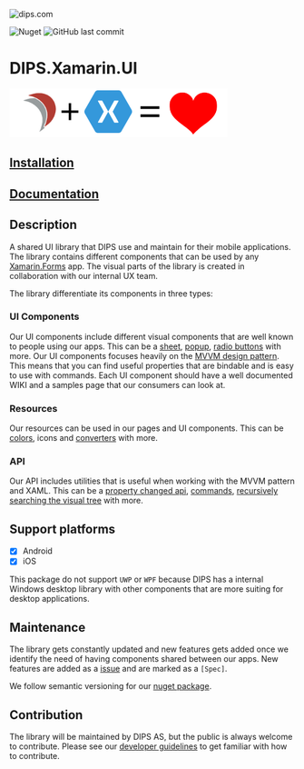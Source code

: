 ![dips.com](https://img.shields.io/badge/http%3A%2F%2Fdips.com-ENABLING%20EFFICIENT%20HEALTHCARE-red)


![Nuget](https://img.shields.io/nuget/v/dips.xamarin.ui?color=success&logoColor=white&logo=NuGet) ![GitHub last commit](https://img.shields.io/github/last-commit/Dipsas/DIPS.Xamarin.UI)

# DIPS.Xamarin.UI
![DIPS.Xamarin.UI_icon](https://raw.githubusercontent.com/DIPSAS/DIPS.Xamarin.UI/master/assets/DIPS_Xamarin_UI_128x128@slimmed.png)

## [Installation](https://github.com/DIPSAS/DIPS.Xamarin.UI/wiki/Getting-Started)

## [Documentation](https://github.com/DIPSAS/DIPS.Xamarin.UI/wiki)

## Description

A shared UI library that DIPS use and maintain for their mobile applications. The library contains different components that can be used by any [Xamarin.Forms](https://github.com/xamarin/Xamarin.Forms) app. The visual parts of the library is created in collaboration with our internal UX team.

The library differentiate its components in three types:

### UI Components

Our UI components include different visual components that are well known to people using our apps. This can be a [sheet](https://github.com/DIPSAS/DIPS.Xamarin.UI/wiki/Sheet), [popup](https://github.com/DIPSAS/DIPS.Xamarin.UI/wiki/Popup), [radio buttons](https://github.com/DIPSAS/DIPS.Xamarin.UI/wiki/RadioButton) with more. Our UI components focuses heavily on the [MVVM design pattern](https://en.wikipedia.org/wiki/Model%E2%80%93view%E2%80%93viewmodel). This means that you can find useful properties that are bindable and is easy to use with commands. Each UI component should have a well documented WIKI and a samples page that our consumers can look at.

### Resources

Our resources can be used in our pages and UI components. This can be [colors](https://github.com/DIPSAS/DIPS.Xamarin.UI/wiki/Colors), icons and [converters](https://github.com/DIPSAS/DIPS.Xamarin.UI/wiki/Converters) with more.

### API

Our API includes utilities that is useful when working with the MVVM pattern and XAML. This can be a [property changed api](https://github.com/DIPSAS/DIPS.Xamarin.UI/wiki/The-API#propertychangedextensions|), [commands](https://github.com/DIPSAS/DIPS.Xamarin.UI/wiki/The-API#asynccommand), [recursively searching the visual tree](https://github.com/DIPSAS/DIPS.Xamarin.UI/wiki/The-API#getparentoftype) with more.

## Support platforms

- [x] Android
- [x] iOS

This package do not support `UWP` or `WPF` because DIPS has a internal Windows desktop library with other components that are more suiting for desktop applications.

## Maintenance

The library gets constantly updated and new features gets added once we identify the need of having components shared between our apps. New features are added as a [issue](https://github.com/DIPSAS/DIPS.Xamarin.UI/issues) and are marked as a `[Spec]`.

We follow semantic versioning for our [nuget package](https://www.nuget.org/packages/DIPS.Xamarin.UI/).

## Contribution

The library will be maintained by DIPS AS, but the public is always welcome to contribute. Please see our [developer guidelines](https://github.com/DIPSAS/DIPS.Xamarin.UI/wiki/Developer-guidelines) to get familiar with how to contribute.
